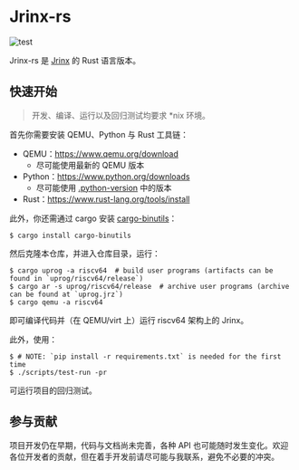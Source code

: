 # Jrinx-rs

![test](https://github.com/Coekjan/Jrinx-rs/actions/workflows/test.yml/badge.svg?branch=master)

Jrinx-rs 是 [Jrinx](https://github.com/Coekjan/Jrinx) 的 Rust 语言版本。

## 快速开始

> 开发、编译、运行以及回归测试均要求 \*nix 环境。

首先你需要安装 QEMU、Python 与 Rust 工具链：
- QEMU：https://www.qemu.org/download
  - 尽可能使用最新的 QEMU 版本
- Python：https://www.python.org/downloads
  - 尽可能使用 [.python-version](.python-version) 中的版本
- Rust：https://www.rust-lang.org/tools/install

此外，你还需通过 cargo 安装 [cargo-binutils](https://github.com/rust-embedded/cargo-binutils)：

```console
$ cargo install cargo-binutils
```

然后克隆本仓库，并进入仓库目录，运行：

```console
$ cargo uprog -a riscv64  # build user programs (artifacts can be found in `uprog/riscv64/release`)
$ cargo ar -s uprog/riscv64/release  # archive user programs (archive can be found at `uprog.jrz`)
$ cargo qemu -a riscv64
```

即可编译代码并（在 QEMU/virt 上）运行 riscv64 架构上的 Jrinx。

此外，使用：

```console
$ # NOTE: `pip install -r requirements.txt` is needed for the first time
$ ./scripts/test-run -pr
```

可运行项目的回归测试。

## 参与贡献

项目开发仍在早期，代码与文档尚未完善，各种 API 也可能随时发生变化。欢迎各位开发者的贡献，但在着手开发前请尽可能与我联系，避免不必要的冲突。
